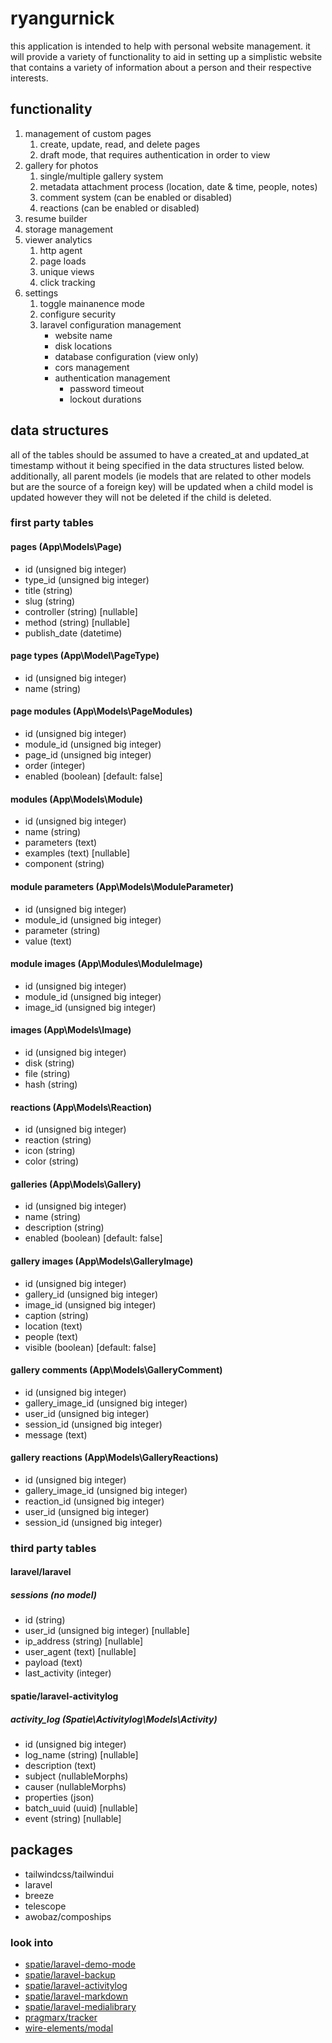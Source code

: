 # ryangurnick

this application is intended to help with personal website management. it will provide a variety of functionality to aid in setting up a simplistic website that contains a variety of information about a person and their respective interests.

## functionality
1. management of custom pages
    1. create, update, read, and delete pages
    2. draft mode, that requires authentication in order to view
2. gallery for photos
    1. single/multiple gallery system
    2. metadata attachment process (location, date & time, people, notes)
    3. comment system (can be enabled or disabled)
    4. reactions (can be enabled or disabled)
3. resume builder
4. storage management
5. viewer analytics
    1. http agent
    2. page loads
    3. unique views
    4. click tracking
6. settings
    1. toggle mainanence mode
    2. configure security
    3. laravel configuration management
        * website name
        * disk locations
        * database configuration (view only)
        * cors management
        * authentication management
            * password timeout
            * lockout durations

## data structures
all of the tables should be assumed to have a created_at and updated_at timestamp without it being specified in the data structures listed below. additionally, all parent models (ie models that are related to other models but are the source of a foreign key) will be updated when a child model is updated however they will not be deleted if the child is deleted.

### first party tables

#### pages (App\Models\Page)
* id (unsigned big integer)
* type_id (unsigned big integer)
* title (string)
* slug (string)
* controller (string) [nullable]
* method (string) [nullable]
* publish_date (datetime)

#### page types (App\Model\PageType)
* id (unsigned big integer)
* name (string)

#### page modules (App\Models\PageModules)
* id (unsigned big integer) 
* module_id (unsigned big integer)
* page_id (unsigned big integer)
* order (integer)
* enabled (boolean) [default: false]

#### modules (App\Models\Module)
* id (unsigned big integer)
* name (string)
* parameters (text)
* examples (text) [nullable]
* component (string)

#### module parameters (App\Models\ModuleParameter)
* id (unsigned big integer)
* module_id (unsigned big integer)
* parameter (string)
* value (text)

#### module images (App\Modules\ModuleImage)
* id (unsigned big integer)
* module_id (unsigned big integer)
* image_id (unsigned big integer)

#### images (App\Models\Image)
* id (unsigned big integer)
* disk (string)
* file (string)
* hash (string)

#### reactions (App\Models\Reaction)
* id (unsigned big integer)
* reaction (string)
* icon (string)
* color (string)

#### galleries (App\Models\Gallery)
* id (unsigned big integer)
* name (string)
* description (string)
* enabled (boolean) [default: false]

#### gallery images (App\Models\GalleryImage)
* id (unsigned big integer)
* gallery_id (unsigned big integer)
* image_id (unsigned big integer)
* caption (string)
* location (text)
* people (text)
* visible (boolean) [default: false]

#### gallery comments (App\Models\GalleryComment)
* id (unsigned big integer)
* gallery_image_id (unsigned big integer)
* user_id (unsigned big integer)
* session_id (unsigned big integer)
* message (text)

#### gallery reactions (App\Models\GalleryReactions)
* id (unsigned big integer)
* gallery_image_id (unsigned big integer)
* reaction_id (unsigned big integer)
* user_id (unsigned big integer)
* session_id (unsigned big integer)

### third party tables

#### laravel/laravel

##### sessions (no model)
* id (string)
* user_id (unsigned big integer) [nullable]
* ip_address (string) [nullable]
* user_agent (text) [nullable]
* payload (text)
* last_activity (integer)

#### spatie/laravel-activitylog

##### activity_log (Spatie\Activitylog\Models\Activity)
* id (unsigned big integer)
* log_name (string) [nullable]
* description (text)
* subject (nullableMorphs)
* causer (nullableMorphs)
* properties (json)
* batch_uuid (uuid) [nullable]
* event (string) [nullable]

## packages
* tailwindcss/tailwindui
* laravel
* breeze
* telescope
* awobaz/compoships

### look into
* [spatie/laravel-demo-mode](https://github.com/spatie/laravel-demo-mode)
* [spatie/laravel-backup](https://github.com/spatie/laravel-backup)
* [spatie/laravel-activitylog](https://github.com/spatie/laravel-activitylog)
* [spatie/laravel-markdown](https://github.com/spatie/laravel-markdown)
* [spatie/laravel-medialibrary](https://github.com/spatie/laravel-medialibrary)
* [pragmarx/tracker](https://github.com/mikha-dev/pragmarx-tracker)
* [wire-elements/modal](https://github.com/wire-elements/modal)
